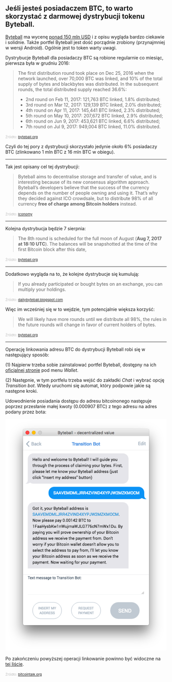 ## Jeśli jesteś posiadaczem BTC, to warto skorzystać z darmowej dystrybucji tokenu Byteball.

[Byteball](https://byteball.org/) ma wycenę [ponad 150 mln USD](https://coinmarketcap.com/currencies/byteball/) i z opisu wygląda bardzo ciekawie i solidnie. Także portfel Byteball jest dość porządnie zrobiony (przynajmniej w wersji Android). Ogólnie jest to token warty uwagi.

Dystrybucje Byteball dla posiadaczy BTC są robione regularnie co miesiąc, pierwsza była w grudniu 2016:

> The first distribution round took place on Dec 25, 2016 when the network launched, over 70,000 BTC was linked, and 10% of the total supply of bytes and blackbytes was distributed. In the subsequent rounds, the total distributed supply reached 36.6%:
>
> - 2nd round on Feb 11, 2017: 121,763 BTC linked, 1.8% distributed;
> - 3rd round on Mar 12, 2017: 129,139 BTC linked, 2.0% distributed;
> - 4th round on Apr 11, 2017: 145,441 BTC linked, 2.3% distributed;
> - 5th round on May 10, 2017: 207,672 BTC linked, 2.9% distributed;
> - 6th round on Jun 9, 2017: 453,621 BTC linked, 6.6% distributed;
> - 7th round on Jul 9, 2017: 949,004 BTC linked, 11.0% distributed.

<span style="color:silver;font-size:11px">Źródło: [byteball.org](https://byteball.org/)</span>

Czyli do tej pory z dystrybucji skorzystało jedynie około 6% posiadaczy BTC (zlinkowano 1 mln BTC z 16 mln BTC w obiegu).

---

Tak jest opisany cel tej dystrybucji:

> Byteball aims to decentralise storage and transfer of value, and is interesting because of its new consensus algorithm approach. Byteball’s developers believe that the success of the currency depends on the number of people owning and using it. That’s why they decided against ICO crowdsale, but to distribute 98% of all currency **free of charge among Bitcoin holders** instead. 

<span style="color:silver;font-size:11px">Źródło: [Iconomy](https://medium.com/iconominet/iconomi-acquires-9-766-of-byteball-initial-distribution-free-of-charge-cd9c4a5d49ac)</span>

---

Kolejna dystrybucja będzie 7 sierpnia:

> The 8th round is scheduled for the full moon of August (**Aug 7, 2017 at 18:10 UTC**). The balances will be snapshotted at the time of the first Bitcoin block after this date,

<span style="color:silver;font-size:11px">Źródło: [byteball.org](https://byteball.org/)</span>

---

Dodatkowo wygląda na to, że kolejne dystrybucje się kumulują:

> If you already participated or bought bytes on an exchange, you can multiply your holdings. 

<span style="color:silver;font-size:11px">Źródło: [dailybyteball.blogspot.com](http://dailybyteball.blogspot.com/2017/05/participation-in-byteball-distribution.html)</span>

Więc im wcześniej się w to wejdzie, tym potencjalnie większa korzyść:

> We will likely have more rounds until we distribute all 98%, the rules in the future rounds will change in favor of current holders of bytes.

<span style="color:silver;font-size:11px">Źródło: [byteball.org](https://byteball.org/)</span>

---

Operację linkowania adresu BTC do dystrybucji Byteball robi się w następujący sposób:

(1) Najpierw trzeba sobie zainstalować portfel Byteball, dostępny na ich [oficjalnej stronie](https://byteball.org/) pod menu *Wallet*.

(2) Następnie, w tym portfelu trzeba wejść do zakładki *Chat* i wybrać opcję *Transition bot*. Wtedy uruchomi się automat, który podpowie jakie są następne kroki. 

Udowodnienie posiadania dostępu do adresu bitcoinonego następuje poprzez przesłanie małej kwoty (0.000907 BTC) z tego adresu na adres podany przez bota:

![img](bot.png)

Po zakończeniu powyższej operacji linkowanie powinno być widoczne na [tej liście](http://transition.byteball.org/).

<span style="color:silver;font-size:11px">Źródło: [bitcointalk.org](https://bitcointalk.org/index.php?topic=1608859.0)</span>